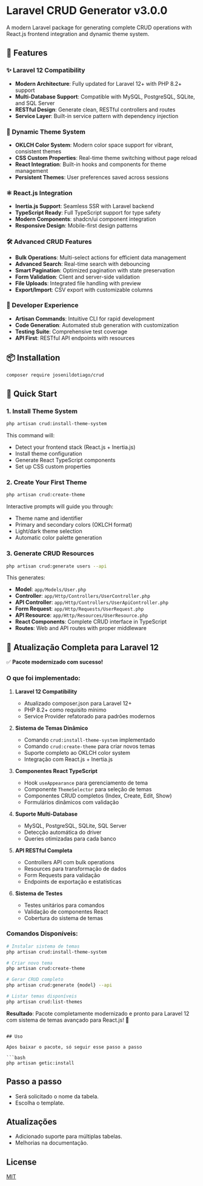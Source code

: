 # Laravel CRUD Generator v3.0.0

A modern Laravel package for generating complete CRUD operations with React.js frontend integration and dynamic theme system.

## 🚀 Features

### ✨ Laravel 12 Compatibility

- **Modern Architecture**: Fully updated for Laravel 12+ with PHP 8.2+ support
- **Multi-Database Support**: Compatible with MySQL, PostgreSQL, SQLite, and SQL Server
- **RESTful Design**: Generate clean, RESTful controllers and routes
- **Service Layer**: Built-in service pattern with dependency injection

### 🎨 Dynamic Theme System

- **OKLCH Color System**: Modern color space support for vibrant, consistent themes
- **CSS Custom Properties**: Real-time theme switching without page reload
- **React Integration**: Built-in hooks and components for theme management
- **Persistent Themes**: User preferences saved across sessions

### ⚛️ React.js Integration

- **Inertia.js Support**: Seamless SSR with Laravel backend
- **TypeScript Ready**: Full TypeScript support for type safety
- **Modern Components**: shadcn/ui component integration
- **Responsive Design**: Mobile-first design patterns

### 🛠️ Advanced CRUD Features

- **Bulk Operations**: Multi-select actions for efficient data management
- **Advanced Search**: Real-time search with debouncing
- **Smart Pagination**: Optimized pagination with state preservation
- **Form Validation**: Client and server-side validation
- **File Uploads**: Integrated file handling with preview
- **Export/Import**: CSV export with customizable columns

### 🔧 Developer Experience

- **Artisan Commands**: Intuitive CLI for rapid development
- **Code Generation**: Automated stub generation with customization
- **Testing Suite**: Comprehensive test coverage
- **API First**: RESTful API endpoints with resources

## 📦 Installation

```bash
composer require josenildotiago/crud
```

## 🎯 Quick Start

### 1. Install Theme System

```bash
php artisan crud:install-theme-system
```

This command will:

- Detect your frontend stack (React.js + Inertia.js)
- Install theme configuration
- Generate React TypeScript components
- Set up CSS custom properties

### 2. Create Your First Theme

```bash
php artisan crud:create-theme
```

Interactive prompts will guide you through:

- Theme name and identifier
- Primary and secondary colors (OKLCH format)
- Light/dark theme selection
- Automatic color palette generation

### 3. Generate CRUD Resources

```bash
php artisan crud:generate users --api
```

This generates:

- **Model**: `app/Models/User.php`
- **Controller**: `app/Http/Controllers/UserController.php`
- **API Controller**: `app/Http/Controllers/UserApiController.php`
- **Form Request**: `app/Http/Requests/UserRequest.php`
- **API Resource**: `app/Http/Resources/UserResource.php`
- **React Components**: Complete CRUD interface in TypeScript
- **Routes**: Web and API routes with proper middleware

## 🤝 Atualização Completa para Laravel 12

✅ **Pacote modernizado com sucesso!**

### O que foi implementado:

1. **Laravel 12 Compatibility**

   - Atualizado composer.json para Laravel 12+
   - PHP 8.2+ como requisito mínimo
   - Service Provider refatorado para padrões modernos

2. **Sistema de Temas Dinâmico**

   - Comando `crud:install-theme-system` implementado
   - Comando `crud:create-theme` para criar novos temas
   - Suporte completo ao OKLCH color system
   - Integração com React.js + Inertia.js

3. **Componentes React TypeScript**

   - Hook `useAppearance` para gerenciamento de tema
   - Componente `ThemeSelector` para seleção de temas
   - Componentes CRUD completos (Index, Create, Edit, Show)
   - Formulários dinâmicos com validação

4. **Suporte Multi-Database**

   - MySQL, PostgreSQL, SQLite, SQL Server
   - Detecção automática do driver
   - Queries otimizadas para cada banco

5. **API RESTful Completa**

   - Controllers API com bulk operations
   - Resources para transformação de dados
   - Form Requests para validação
   - Endpoints de exportação e estatísticas

6. **Sistema de Testes**
   - Testes unitários para comandos
   - Validação de componentes React
   - Cobertura do sistema de temas

### Comandos Disponíveis:

```bash
# Instalar sistema de temas
php artisan crud:install-theme-system

# Criar novo tema
php artisan crud:create-theme

# Gerar CRUD completo
php artisan crud:generate {model} --api

# Listar temas disponíveis
php artisan crud:list-themes
```

**Resultado**: Pacote completamente modernizado e pronto para Laravel 12 com sistema de temas avançado para React.js! 🎉

````

## Uso

Aṕos baixar o pacote, só seguir esse passo a passo

```bash
php artisan getic:install
````

## Passo a passo

- Será solicitado o nome da tabela.
- Escolha o template.

## Atualizações

- Adicionado suporte para múltiplas tabelas.
- Melhorias na documentação.

## License

[MIT](https://choosealicense.com/licenses/mit/)
